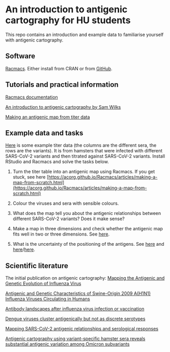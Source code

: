 # An introduction to antigenic cartography for HU students

This repo contains an introduction and example data to familiarise yourself with antigenic cartography.

## Software

[Racmacs](https://acorg.github.io/Racmacs/index.html). Either install from CRAN or from [GitHub](https://github.com/acorg/Racmacs).

## Tutorials and practical information

[Racmacs documentation](https://acorg.github.io/Racmacs/index.html)

[An introduction to antigenic cartography by Sam Wilks](https://acorg.github.io/Racmacs/articles/intro-to-antigenic-cartography.html)

[Making an antigenic map from titer data](https://acorg.github.io/Racmacs/articles/making-a-map-from-scratch.html)

## Example data and tasks

[Here](data/titertable.csv) is some example titer data (the columns are the different sera, the rows are the variants). It is from hamsters that were infected with different SARS-CoV-2 variants and then titrated against SARS-CoV-2 variants. Install RStudio and Racmacs and solve the tasks below.

1. Turn the titer table into an antigenic map using Racmacs. If you get stuck, see here [https://acorg.github.io/Racmacs/articles/making-a-map-from-scratch.html](https://acorg.github.io/Racmacs/articles/making-a-map-from-scratch.html)

2. Colour the viruses and sera with sensible colours.

3. What does the map tell you about the antigenic relationships between different SARS-CoV-2 variants? Does it make sense?

4. Make a map in three dimensions and check whether the antigenic map fits well in two or three dimensions. See [here](https://acorg.github.io/Racmacs/reference/dimensionTestMap.html).

5. What is the uncertainty of the positioning of the antigens. See [here](https://acorg.github.io/Racmacs/reference/triangulationBlobs.html) and [here](https://acorg.github.io/Racmacs/reference/bootstrapMap.html)/[here](https://acorg.github.io/Racmacs/reference/bootstrapBlobs.html).

## Scientific literature

The initial publication on antigenic cartography: [Mapping the Antigenic and Genetic Evolution of Influenza Virus](https://www.science.org/doi/10.1126/science.1097211)

[Antigenic and Genetic Characteristics of Swine-Origin 2009 A(H1N1) Influenza Viruses Circulating in Humans](https://www.science.org/doi/full/10.1126/science.1176225)

[Antibody landscapes after influenza virus infection or vaccination](https://www.science.org/doi/10.1126/science.1256427)

[Dengue viruses cluster antigenically but not as discrete serotypes](https://www.science.org/doi/10.1126/science.aac5017)

[Mapping SARS-CoV-2 antigenic relationships and serological responses](https://www.science.org/doi/full/10.1126/science.adj0070)

[Antigenic cartography using variant-specific hamster sera reveals substantial antigenic variation among Omicron subvariants](https://www.pnas.org/doi/10.1073/pnas.2310917121)




